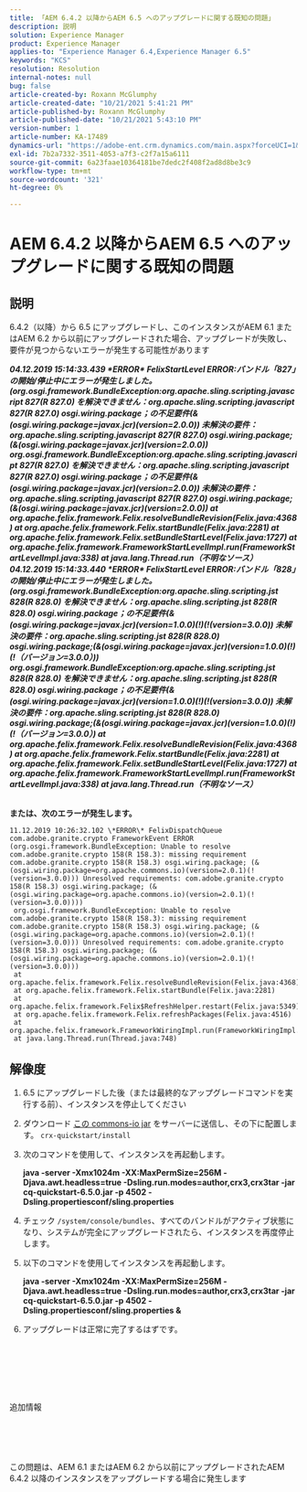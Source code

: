 ```yaml
---
title: 「AEM 6.4.2 以降からAEM 6.5 へのアップグレードに関する既知の問題」
description: 説明
solution: Experience Manager
product: Experience Manager
applies-to: "Experience Manager 6.4,Experience Manager 6.5"
keywords: "KCS"
resolution: Resolution
internal-notes: null
bug: false
article-created-by: Roxann McGlumphy
article-created-date: "10/21/2021 5:41:21 PM"
article-published-by: Roxann McGlumphy
article-published-date: "10/21/2021 5:43:10 PM"
version-number: 1
article-number: KA-17489
dynamics-url: "https://adobe-ent.crm.dynamics.com/main.aspx?forceUCI=1&pagetype=entityrecord&etn=knowledgearticle&id=a344a718-9632-ec11-b6e5-000d3a5ba97a"
exl-id: 7b2a7332-3511-4053-a7f3-c2f7a15a6111
source-git-commit: 6a23faae10364181be7dedc2f408f2ad8d8be3c9
workflow-type: tm+mt
source-wordcount: '321'
ht-degree: 0%

---
```


# AEM 6.4.2 以降からAEM 6.5 へのアップグレードに関する既知の問題

## 説明


6.4.2（以降）から 6.5 にアップグレードし、このインスタンスがAEM 6.1 またはAEM 6.2 から以前にアップグレードされた場合、アップグレードが失敗し、要件が見つからないエラーが発生する可能性があります

<b>*04.12.2019 15:14:33.439 \*ERROR\* FelixStartLevel ERROR:バンドル「827」の開始/停止中にエラーが発生しました。 (org.osgi.framework.BundleException:org.apache.sling.scripting.javascript 827(R 827.0) を解決できません：org.apache.sling.scripting.javascript 827(R 827.0) osgi.wiring.package；の不足要件(&amp;(osgi.wiring.package=javax.jcr)(version=2.0.0)) 未解決の要件：org.apache.sling.scripting.javascript 827(R 827.0) osgi.wiring.package;(&amp;(osgi.wiring.package=javax.jcr)(version=2.0.0))*
*org.osgi.framework.BundleException:org.apache.sling.scripting.javascript 827(R 827.0) を解決できません：org.apache.sling.scripting.javascript 827(R 827.0) osgi.wiring.package；の不足要件(&amp;(osgi.wiring.package=javax.jcr)(version=2.0.0)) 未解決の要件：org.apache.sling.scripting.javascript 827(R 827.0) osgi.wiring.package;(&amp;(osgi.wiring.package=javax.jcr)(version=2.0.0))*
*at org.apache.felix.framework.Felix.resolveBundleRevision(Felix.java:4368)*
*at org.apache.felix.framework.Felix.startBundle(Felix.java:2281)*
*at org.apache.felix.framework.Felix.setBundleStartLevel(Felix.java:1727)*
*at org.apache.felix.framework.FrameworkStartLevelImpl.run(FrameworkStartLevelImpl.java:338)*
*at java.lang.Thread.run（不明なソース）*
*04.12.2019 15:14:33.440 \*ERROR\* FelixStartLevel ERROR:バンドル「828」の開始/停止中にエラーが発生しました。 (org.osgi.framework.BundleException:org.apache.sling.scripting.jst 828(R 828.0) を解決できません：org.apache.sling.scripting.jst 828(R 828.0) osgi.wiring.package；の不足要件(&amp;(osgi.wiring.package=javax.jcr)(version=1.0.0)(!)(!(version=3.0.0)) 未解決の要件：org.apache.sling.scripting.jst 828(R 828.0) osgi.wiring.package;(&amp;(osgi.wiring.package=javax.jcr)(version=1.0.0)(!)(!（バージョン=3.0.0）))*
*org.osgi.framework.BundleException:org.apache.sling.scripting.jst 828(R 828.0) を解決できません：org.apache.sling.scripting.jst 828(R 828.0) osgi.wiring.package；の不足要件(&amp;(osgi.wiring.package=javax.jcr)(version=1.0.0)(!)(!(version=3.0.0)) 未解決の要件：org.apache.sling.scripting.jst 828(R 828.0) osgi.wiring.package;(&amp;(osgi.wiring.package=javax.jcr)(version=1.0.0)(!)(!（バージョン=3.0.0）)*
*at org.apache.felix.framework.Felix.resolveBundleRevision(Felix.java:4368)*
*at org.apache.felix.framework.Felix.startBundle(Felix.java:2281)*
*at org.apache.felix.framework.Felix.setBundleStartLevel(Felix.java:1727)*
*at org.apache.felix.framework.FrameworkStartLevelImpl.run(FrameworkStartLevelImpl.java:338)*
*at java.lang.Thread.run（不明なソース）*

<br>または、次のエラーが発生します。</b>

```
11.12.2019 10:26:32.102 \*ERROR\* FelixDispatchQueue com.adobe.granite.crypto FrameworkEvent ERROR (org.osgi.framework.BundleException: Unable to resolve com.adobe.granite.crypto 158(R 158.3): missing requirement com.adobe.granite.crypto 158(R 158.3) osgi.wiring.package; (&(osgi.wiring.package=org.apache.commons.io)(version=2.0.1)(!(version=3.0.0))) Unresolved requirements: com.adobe.granite.crypto 158(R 158.3) osgi.wiring.package; (&(osgi.wiring.package=org.apache.commons.io)(version=2.0.1)(!(version=3.0.0))))
 org.osgi.framework.BundleException: Unable to resolve com.adobe.granite.crypto 158(R 158.3): missing requirement com.adobe.granite.crypto 158(R 158.3) osgi.wiring.package; (&(osgi.wiring.package=org.apache.commons.io)(version=2.0.1)(!(version=3.0.0))) Unresolved requirements: com.adobe.granite.crypto 158(R 158.3) osgi.wiring.package; (&(osgi.wiring.package=org.apache.commons.io)(version=2.0.1)(!(version=3.0.0)))
 at org.apache.felix.framework.Felix.resolveBundleRevision(Felix.java:4368)
 at org.apache.felix.framework.Felix.startBundle(Felix.java:2281)
 at org.apache.felix.framework.Felix$RefreshHelper.restart(Felix.java:5349)
 at org.apache.felix.framework.Felix.refreshPackages(Felix.java:4516)
 at org.apache.felix.framework.FrameworkWiringImpl.run(FrameworkWiringImpl.java:188)
 at java.lang.Thread.run(Thread.java:748)
```

## 解像度


1. 6.5 にアップグレードした後（または最終的なアップグレードコマンドを実行する前）、インスタンスを停止してください
2. ダウンロード [この commons-io jar](https://repo1.maven.org/maven2/commons-io/commons-io/2.6/commons-io-2.6.jar) をサーバーに送信し、その下に配置します。 `crx-quickstart/install`
3. 次のコマンドを使用して、インスタンスを再起動します。

   <b>java -server -Xmx1024m -XX:MaxPermSize=256M -Djava.awt.headless=true -Dsling.run.modes=author,crx3,crx3tar -jar cq-quickstart-6.5.0.jar -p 4502 -Dsling.propertiesconf/sling.properties</b>
4. チェック `/system/console/bundles`、すべてのバンドルがアクティブ状態になり、システムが完全にアップグレードされたら、インスタンスを再度停止します。
5. 以下のコマンドを使用してインスタンスを再起動します。

   <b>java -server -Xmx1024m -XX:MaxPermSize=256M -Djava.awt.headless=true -Dsling.run.modes=author,crx3,crx3tar -jar cq-quickstart-6.5.0.jar -p 4502 -Dsling.propertiesconf/sling.properties &amp;</b>
6. アップグレードは正常に完了するはずです。

<br><br><br><br><br><br>追加情報<br><br><br><br><br><br>
この問題は、AEM 6.1 またはAEM 6.2 から以前にアップグレードされたAEM 6.4.2 以降のインスタンスをアップグレードする場合に発生します
